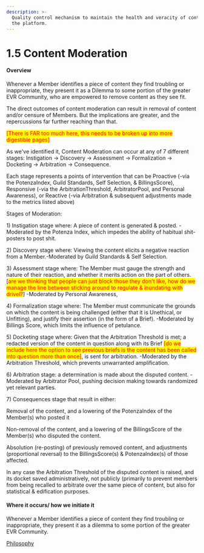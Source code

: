 ```yaml
---
description: >-
  Quality control mechanism to maintain the health and veracity of content on
  the platform.
---
```


# 1.5 Content Moderation

#### Overview

Whenever a Member identifies a piece of content they find troubling or inappropriate, they present it as a Dilemma to some portion of the greater  EVR Community, who are empowered to remove content as they see fit.&#x20;

The direct outcomes of content moderation can result in removal of content and/or censure of Members. But the implications are greater, and the repercussions far further reaching than that.&#x20;

<mark style="color:red;">\[There is FAR too much here, this needs to be broken up into more digestible pages]</mark>

As we've identified it, Content Moderation can occur at any of 7 different stages: Instigation -> Discovery -> Assessment -> Formalization -> Docketing -> Arbitration -> Consequence.

Each stage represents a points of intervention that can be Proactive (-via the PotenzaIndex, Guild Standards, Self Selection, & BillingsScore), Responsive (-via the ArbitrationThreshold,  ArbitratorPool, and Personal Awareness), or Reactive (-via Arbitration & subsequent adjustments made to the metrics listed above)

Stages of Moderation:

1\) Instigation stage where: A piece of content is generated & posted. -Moderated by the Potenza Index, which impedes the ability of habitual shit-posters to post shit.

2\) Discovery stage where: Viewing the content elicits a negative reaction from a Member.-Moderated by Guild Standards & Self Selection.

3\) Assessment stage where: The Member must gauge the strength and nature of their reaction, and whether it merits action on the part of others. \[<mark style="color:red;">are we thinking that people can just block those they don't like, how do we manage the line between sticking around to regulate & inundating with drivel?</mark>] -Moderated by Personal Awareness,

4\) Formalization stage where: The Member must communicate the grounds on which the content is being challenged (either that it is Unethical, or Unfitting), and justify their assertion (in the form of a Brief). -Moderated by Billings Score, which limits the influence of petulance.&#x20;

5\) Docketing stage where: Given that the Arbitration Threshold is met; a redacted version of the content in question along with its Brief <mark style="color:red;">\[do we include here the option to see previous briefs is the content has been called into question more than once]</mark>, is sent for arbitration. -Moderated by the Arbitration Threshold, which prevents unwarranted amplification.&#x20;

6\) Arbitration stage: a determination is made about the disputed content. -Moderated by Arbitrator Pool, pushing decision making towards randomized yet relevant parties.&#x20;

7\) Consequences stage that result in either:

Removal of the content, and a lowering of the PotenzaIndex of the Member(s) who posted it

Non-removal of the content, and a lowering of the BillingsScore of the Member(s) who disputed the content.&#x20;

Absolution (re-posting) of previously removed content, and adjustments (proportional reversal) to the BillingsScore(s) & PotenzaIndex(s) of those affected. &#x20;

In any case the Arbitration Threshold of the disputed content is raised, and its docket saved administratively, not publicly (primarily to prevent members from being recalled to arbitrate over the same piece of content, but also for statistical & edification purposes.

#### Where it occurs/ how we initiate it

Whenever a Member identifies a piece of content they find troubling or inappropriate, they present it as a dilemma to some portion of the greater  EVR Community.

[Philosophy](../../white-paper/1.9-community-governance-structure/1.5-content-moderation.md)
